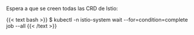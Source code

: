 ---
---
Espera a que se creen todas las CRD de Istio:

{{< text bash >}}
$ kubectl -n istio-system wait --for=condition=complete job --all
{{< /text >}}
